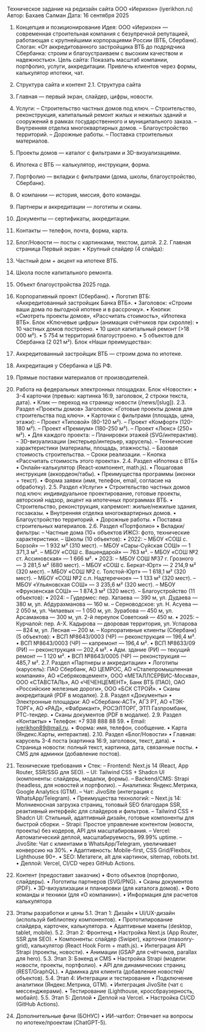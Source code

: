 Техническое задание на редизайн сайта ООО «Иерихон» (iyerikhon.ru)
Автор: Бахаев Салман
Дата: 16 сентября 2025

1. Концепция и позиционирование
   Идея: ООО «Иерихон» — современная строительная компания с безупречной репутацией, работающая с крупнейшими корпорациями России (ВТБ, Сбербанк).
   Слоган: «От аккредитованного застройщика ВТБ до подрядчика Сбербанка: строим и благоустраиваем с высоким качеством и надежностью».
   Цель сайта: Показать масштаб компании, портфолио, услуги, аккредитации. Привлечь клиентов через формы, калькулятор ипотеки, чат.
2. Структура сайта и контент
   2.1. Структура сайта
3. Главная — первый экран, слайдер, цифры, новости.
4. Услуги:
   – Строительство частных домов под ключ.
   – Строительство, реконструкция, капитальный ремонт жилых и нежилых зданий и сооружений в рамках государственного и муниципального заказа.
   – Внутренняя отделка многоквартирных домов.
   – Благоустройство территорий.
   – Дорожные работы.
   – Поставка строительных материалов.
5. Проекты домов — каталог с фильтрами и 3D-визуализациями.
6. Ипотека с ВТБ — калькулятор, инструкции, форма.
7. Портфолио — вкладки с фильтрами (дома, школы, благоустройство, Сбербанк).
8. О компании — история, миссия, фото команды.
9. Партнеры и аккредитации — логотипы и сканы.
10. Документы — сертификаты, аккредитации.
11. Контакты — телефон, почта, форма, карта.
12. Блог/Новости — посты с картинками, текстом, датой.
    2.2. Главная страница
    Первый экран:
    • Крупный слайдер (4 слайда):
13. Частный дом + акцент на ипотеке ВТБ.
14. Школа после капитального ремонта.
15. Объект благоустройства 2025 года.
16. Корпоративный проект (Сбербанк).
    • Логотип ВТБ: «Аккредитованный застройщик Банка ВТБ».
    • Заголовок: «Строим ваши дома по выгодной ипотеке и в рассрочку».
    • Кнопки: «Смотреть проекты домов», «Рассчитать стоимость», «Ипотека ВТБ».
    Блок «Ключевые цифры» (анимация счётчиков при скролле):
    • 10 частных домов построено.
    • 10 школ капитальный ремонт (>18 000 м²).
    • 5 754 м территорий благоустроено.
    • 5 объектов для Сбербанка (2 021 м²).
    Блок «Наши преимущества»:
17. Аккредитованный застройщик ВТБ — строим дома по ипотеке.
18. Аккредитация у Сбербанка и ЦБ РФ.
19. Прямые поставки материалов от производителей.
20. Работа на федеральных электронных площадках.
    Блок «Новости»:
    • 3-4 карточки (превью: картинка 16:9, заголовок, 2 строки текста, дата).
    • Клик — переход на страницу новости (/news/[slug]).
    2.3. Раздел «Проекты домов»
    Заголовок: «Готовые проекты домов для строительства под ключ».
    • Карточки с фильтрами (площадь, цена, этажи):
    – Проект «Типовой» (80-120 м²).
    – Проект «Комфорт» (120-180 м²).
    – Проект «Премиум» (180-250 м²).
    – Проект «Люкс» (250+ м²).
    • Для каждого проекта:
    – Планировки этажей (SVG/интерактив).
    – 3D-визуализации (экстерьер/интерьер, карусель).
    – Технические характеристики (материалы, площадь, этажность).
    – Базовая стоимость строительства.
    – Сроки реализации.
    – Кнопка «Рассчитать стоимость этого проекта».
    2.4. Раздел «Ипотека с ВТБ»
    • Онлайн-калькулятор (React-компонент, math.js).
    • Пошаговая инструкция (аккордеон/табы).
    • Преимущества программы (иконки + текст).
    • Форма заявки (имя, телефон, email, согласие на обработку).
    2.5. Раздел «Услуги»
    • Строительство частных домов под ключ: индивидуальное проектирование, готовые проекты, авторский надзор, акцент на ипотечных программах ВТБ.
    • Строительство, реконструкция, капремонт: жилые/нежилые здания, госзаказы.
    • Внутренняя отделка многоквартирных домов.
    • Благоустройство территорий.
    • Дорожные работы.
    • Поставка строительных материалов.
    2.6. Раздел «Портфолио»
    • Вкладки/фильтры:
    – Частные дома (10+ объектов ИЖС): фото, технические характеристики.
    – Школы (10 объектов):
    • 2022:
    – МБОУ «СОШ с. Борзой» — 1 932 м² (310 мест).
    – МБОУ «Сары-Суйская СОШ» — 1 371,3 м².
    – МБОУ «СОШ с. Вашендарой» — 763 м².
    – МБОУ «СОШ №2 ст. Ассиновская» — 1 666 м².
    • 2023:
    – МБОУ СОШ №37 г. Грозного — 3 281,5 м² (680 мест).
    – МБОУ «СОШ с. Беркат-Юрт» — 2 214,9 м² (320 мест).
    – МБОУ «СОШ №2 с. Толстой-Юрт» — 1 618,1 м² (320 мест).
    – МБОУ «СОШ №2 с.п. Надтеречное» — 1 133 м² (320 мест).
    – МБОУ «Ульяновская СОШ» — 3 235,6 м² (320 мест).
    – МБОУ «Фрунзенская СОШ» — 1 874,3 м² (320 мест).
    – Благоустройство (11 объектов):
    • 2024:
    – Гудермес: пер. Хатаева — 390 м, ул. Дудаева — 380 м, ул. Абдурахманова — 160 м.
    – Серноводское: ул. Н. Асуева — 2 050 м, ул. Чилаевых — 1 050 м, ул. Зурабова — 450 м, ул. Арсамакова — 300 м, ул. 2-й переулок Советский — 450 м.
    • 2025:
    – Курчалой: пер. А-Х. Кадырова — дворовая территория, ул. Успарова — 824 м, ул. Лесная — 200 м.
    – Корпоративные клиенты (Сбербанк) (5 объектов):
    • ВСП №8643/0003 (ЧР) — реконструкция — 196,4 м².
    • ВСП №8643/0003 (ЧР) — капремонт — 196,4 м².
    • ВСП №8633/09 (РИ) — реконструкция — 202,4 м².
    • Адм. здание (РИ) — текущий ремонт — 1 120 м².
    • ВСП №8643/0005 (ЧР) — реконструкция — 485,7 м².
    2.7. Раздел «Партнеры и аккредитации»
    • Логотипы (карусель): ПАО Сбербанк, АО ЦЕМРОС, АО «Сталепромышленная компания», АО «Себряковцемент», ООО «МЕТАЛЛСЕРВИС-Москва», ООО «СТАВСТАЛЬ», АО «ЧЕЧЕНЦЕМЕНТ», Банк ВТБ (ПАО), ОАО «Российские железные дороги», ООО «БСК СТРОЙ».
    • Сканы аккредитаций (PDF в модалке).
    2.8. Раздел «Документы»
    • Электронные площадки: АО «Сбербанк-АСТ», АГЗ РТ, АО «ТЭК-ТОРГ», АО «РАД», «Фабрикант», РОСЭЛТОРГ, ЭТП Газпромбанк, РТС-тендер.
    • Сканы документов (PDF в модалке).
    2.9. Раздел «Контакты»
    • Телефон: +7 938 888 88 59.
    • Email: iyerikhon89@mail.ru.
    • Форма: имя, телефон, сообщение.
    • Карта (Яндекс.Карты, интерактив).
    2.10. Раздел «Блог/Новости»
    • Главная: карусель 3-4 поста (картинка 16:9, заголовок, текст, дата).
    • Страница новости: полный текст, картинка, дата, связанные посты.
    • CMS для админки (добавление постов).
21. Технические требования
    • Стек:
    – Frontend: Next.js 14 (React, App Router, SSR/SSG для SEO).
    – UI: Tailwind CSS + Shadcn UI (компоненты: слайдеры, модалки, формы).
    – Backend/CMS: Strapi (headless, для новостей и портфолио).
    – Аналитика: Яндекс.Метрика, Google Analytics (GTM).
    – Чат: JivoSite (интеграция с WhatsApp/Telegram).
    • Преимущества технологий:
    – Next.js 14: Молниеносная загрузка страниц, топовый SEO благодаря SSR, реактивный интерфейс для слайдеров и фильтров.
    – Tailwind CSS + Shadcn UI: Стильный, адаптивный дизайн, готовые компоненты для быстрой сборки.
    – Strapi: Простое управление контентом (новости, проекты) без кодеров, API для масштабирования.
    – Vercel: Автоматический деплой, масштабируемость, 99.99% uptime.
    – JivoSite: Чат с клиентами в WhatsApp/Telegram, увеличивает конверсию на 30%.
    • Адаптивность: Mobile-first, CSS Grid/Flexbox, Lighthouse 90+.
    • SEO: Метатеги, alt для картинок, sitemap, robots.txt.
    • Деплой: Vercel, CI/CD через GitHub Actions.
22. Контент (предоставит заказчик)
    • Фото объектов (портфолио, слайдеры).
    • Логотипы партнеров (SVG/PNG).
    • Сканы документов (PDF).
    • 3D-визуализации и планировки (для каталога домов).
    • Фото команды и техники (для «О компании»).
    • Информация для расчетов калькулятора
23. Этапы разработки и цены
    5.1. Этап 1: Дизайн
    • UI/UX-дизайн (используй библиотеку компонентов).
    • Прототипирование слайдера, карточек, калькулятора.
    • Адаптивные макеты (desktop, tablet, mobile).
    5.2. Этап 2: Фронтенд
    • Настройка Next.js (App Router, SSR для SEO).
    • Компоненты: слайдер (Swiper), карточки (masonry-grid), калькулятор (React Hook Form + math.js).
    • Интеграция API Strapi (проекты, новости).
    • Анимации (GSAP для счётчиков, parallax для hero).
    5.3. Этап 3: Бэкенд и CMS
    • Настройка Strapi (модели: новости, проекты, портфолио).
    • API для динамических страниц (REST/GraphQL).
    • Админка для клиента (добавление новостей/объектов).
    5.4. Этап 4: Интеграции и тестирование
    • Подключение аналитики (Яндекс.Метрика, GTM).
    • Интеграция JivoSite (чат с мессенджерами).
    • Тестирование (Lighthouse, кроссбраузерность, мобайл).
    5.5. Этап 5: Деплой
    • Деплой на Vercel.
    • Настройка CI/CD (GitHub Actions).

24. Дополнительные фичи (БОНУС)
    • ИИ-чатбот: Отвечает на вопросы по ипотеке/проектам (ChatGPT-5).
